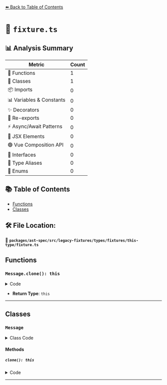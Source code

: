 [⬅️ Back to Table of Contents](../../../../../../../index.md)

# 📄 `fixture.ts`

## 📊 Analysis Summary

| Metric | Count |
|--------|-------|
| 🔧 Functions | 1 |
| 🧱 Classes | 1 |
| 📦 Imports | 0 |
| 📊 Variables & Constants | 0 |
| ✨ Decorators | 0 |
| 🔄 Re-exports | 0 |
| ⚡ Async/Await Patterns | 0 |
| 💠 JSX Elements | 0 |
| 🟢 Vue Composition API | 0 |
| 📐 Interfaces | 0 |
| 📑 Type Aliases | 0 |
| 🎯 Enums | 0 |

## 📚 Table of Contents

- [Functions](#functions)
- [Classes](#classes)

## 🛠️ File Location:
📂 **`packages/ast-spec/src/legacy-fixtures/types/fixtures/this-type/fixture.ts`**

## Functions

### `Message.clone(): this`

<details><summary>Code</summary>

```ts
clone(): this {
    return this;
  }
```
</details>

- **Return Type**: `this`

---

## Classes

### `Message`

<details><summary>Class Code</summary>

```ts
class Message {
  clone(): this {
    return this;
  }
}
```
</details>

#### Methods

##### `clone(): this`

<details><summary>Code</summary>

```ts
clone(): this {
    return this;
  }
```
</details>


---